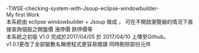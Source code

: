 <br>-TWSE-checking-system-with-Jsoup-eclipse-windowbuilder-
<br>My first Work
<br>本系統由 eclipse windowbuilder + Jsoup 做成 ， 可在不開啟瀏覽器的情況下直接查詢個股之開盤價 漲停價 跌停價等
<br>本系統之初版 V1.0 完成於2017/04/05 於 2017/04/10 上傳至Github。
<br>v1.0.1更改了全部變數名稱使程式更容易閱讀 同時刪除部份元件
